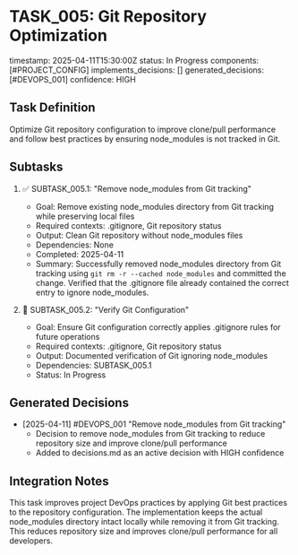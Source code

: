 # TASK_005: Git Repository Optimization
timestamp: 2025-04-11T15:30:00Z
status: In Progress
components: [#PROJECT_CONFIG]
implements_decisions: []
generated_decisions: [#DEVOPS_001]
confidence: HIGH

## Task Definition
Optimize Git repository configuration to improve clone/pull performance and follow best practices by ensuring node_modules is not tracked in Git.

## Subtasks
1. ✅ SUBTASK_005.1: "Remove node_modules from Git tracking"
   - Goal: Remove existing node_modules directory from Git tracking while preserving local files
   - Required contexts: .gitignore, Git repository status
   - Output: Clean Git repository without node_modules files
   - Dependencies: None
   - Completed: 2025-04-11
   - Summary: Successfully removed node_modules directory from Git tracking using `git rm -r --cached node_modules` and committed the change. Verified that the .gitignore file already contained the correct entry to ignore node_modules.

2. 🔄 SUBTASK_005.2: "Verify Git Configuration"
   - Goal: Ensure Git configuration correctly applies .gitignore rules for future operations
   - Required contexts: .gitignore, Git repository status
   - Output: Documented verification of Git ignoring node_modules
   - Dependencies: SUBTASK_005.1
   - Status: In Progress

## Generated Decisions
- [2025-04-11] #DEVOPS_001 "Remove node_modules from Git tracking"
  - Decision to remove node_modules from Git tracking to reduce repository size and improve clone/pull performance
  - Added to decisions.md as an active decision with HIGH confidence

## Integration Notes
This task improves project DevOps practices by applying Git best practices to the repository configuration. The implementation keeps the actual node_modules directory intact locally while removing it from Git tracking. This reduces repository size and improves clone/pull performance for all developers. 